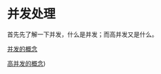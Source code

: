 # 并发处理
首先先了解一下并发，什么是并发；而高并发又是什么。

[并发的概念](https://github.com/aluxs/Concurrent/wiki/%E5%B9%B6%E5%8F%91Concurrent)


[高并发的概念](https://github.com/aluxs/Concurrent/wiki/%E9%AB%98%E5%B9%B6%E5%8F%91%EF%BC%88High-Concurrency))

